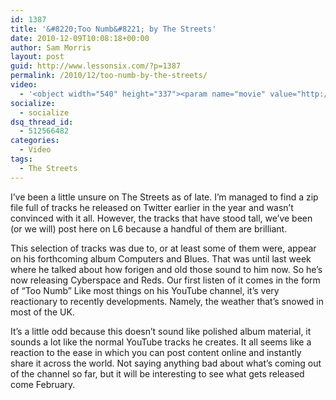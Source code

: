 ```yaml
---
id: 1387
title: '&#8220;Too Numb&#8221; by The Streets'
date: 2010-12-09T10:08:18+00:00
author: Sam Morris
layout: post
guid: http://www.lessonsix.com/?p=1387
permalink: /2010/12/too-numb-by-the-streets/
video:
  - '<object width="540" height="337"><param name="movie" value="http://www.youtube.com/v/vM_oLeiigSk?fs=1&hl=en_GB"></param><param name="allowFullScreen" value="true"></param><param name="allowscriptaccess" value="always"></param><embed src="http://www.youtube.com/v/vM_oLeiigSk?fs=1&hl=en_GB" type="application/x-shockwave-flash" width="540" height="337" allowscriptaccess="always" allowfullscreen="true"></embed></object>'
socialize:
  - socialize
dsq_thread_id:
  - 512566482
categories:
  - Video
tags:
  - The Streets
---
```

I&#8217;ve been a little unsure on The Streets as of late. I&#8217;m managed to find a zip file full of tracks he released on Twitter earlier in the year and wasn&#8217;t convinced with it all. However, the tracks that have stood tall, we&#8217;ve been (or we will) post here on L6 because a handful of them are brilliant.

This selection of tracks was due to, or at least some of them were, appear on his forthcoming album Computers and Blues. That was until last week where he talked about how forigen and old those sound to him now. So he&#8217;s now releasing Cyberspace and Reds. Our first listen of it comes in the form of &#8220;Too Numb&#8221; Like most things on his YouTube channel, it&#8217;s very reactionary to recently developments. Namely, the weather that&#8217;s snowed in most of the UK.

It&#8217;s a little odd because this doesn&#8217;t sound like polished album material, it sounds a lot like the normal YouTube tracks he creates. It all seems like a reaction to the ease in which you can post content online and instantly share it across the world. Not saying anything bad about what&#8217;s coming out of the channel so far, but it will be interesting to see what gets released come February.